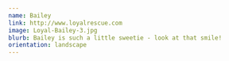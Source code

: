 ```yaml
---
name: Bailey
link: http://www.loyalrescue.com
image: Loyal-Bailey-3.jpg
blurb: Bailey is such a little sweetie - look at that smile!
orientation: landscape
---
```

